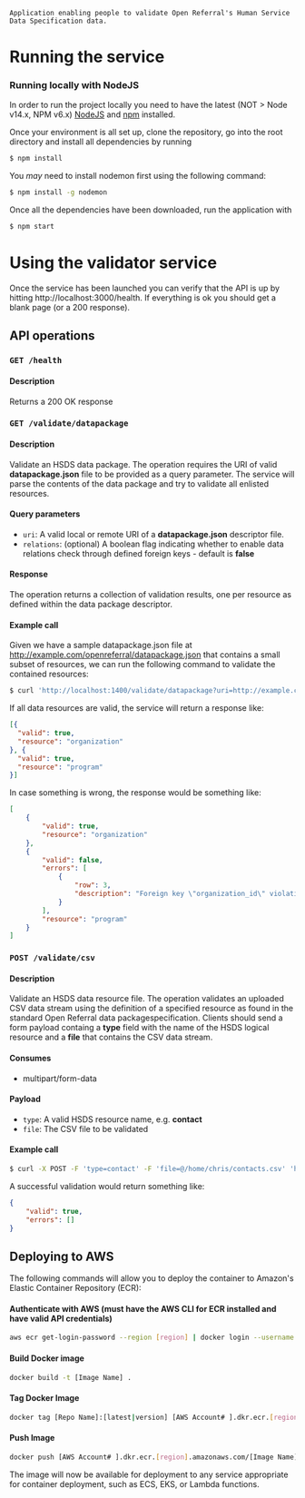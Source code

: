 `Application enabling people to validate Open Referral's Human Service Data Specification data.`

# Running the service

### Running locally with NodeJS

In order to run the project locally you need to have the latest (NOT > Node v14.x, NPM v6.x) [NodeJS](https://nodejs.org/en/download/) and [npm](https://www.npmjs.com/) installed.

Once your environment is all set up, clone the repository, go into the root directory and install all dependencies by running

```bash
$ npm install
```
You _may_ need to install nodemon first using the following command:

``` bash
$ npm install -g nodemon
```

Once all the dependencies have been downloaded, run the application with

```bash
$ npm start
```

# Using the validator service

Once the service has been launched you can verify that the API is up by hitting http://localhost:3000/health.  If everything is ok you should get a blank page (or a 200 response).

## API operations

### `GET /health`

#### Description

Returns a 200 OK response

### `GET /validate/datapackage`

#### Description

Validate an HSDS data package.  The operation requires the URI of valid **datapackage.json** file to be provided as a query parameter.  The service will parse the contents of the data package and try to validate all enlisted resources.

#### Query parameters

- `uri`: A valid local or remote URI of a **datapackage.json** descriptor file.
- `relations`: (optional) A boolean flag indicating whether to enable data relations check through defined foreign keys - default is **false**

#### Response

The operation returns a collection of validation results, one per resource as defined within the data package descriptor.

#### Example call

Given we have a sample datapackage.json file at http://example.com/openreferral/datapackage.json that contains a small subset of resources, we can run the following command to validate the contained resources:

```bash
$ curl 'http://localhost:1400/validate/datapackage?uri=http://example.com/openreferral/datapackage.json'
```

If all data resources are valid, the service will return a response like:

```json
[{
  "valid": true,
  "resource": "organization"
}, {
  "valid": true,
  "resource": "program"
}]
```

In case something is wrong, the response would be something like:

```json
[
    {
        "valid": true,
        "resource": "organization"
    },
    {
        "valid": false,
        "errors": [
            {
                "row": 3,
                "description": "Foreign key \"organization_id\" violation in row 3"
            }
        ],
        "resource": "program"
    }
]
```

### `POST /validate/csv`

#### Description

Validate an HSDS data resource file.  The operation validates an uploaded CSV data stream using the definition of a specified resource as found in the standard Open Referral data packagespecification. Clients should send a form payload containg a **type** field with the name of the HSDS logical resource and a **file** that contains the CSV data stream.

#### Consumes

- multipart/form-data

#### Payload

- `type`: A valid HSDS resource name, e.g. **contact**
- `file`: The CSV file to be validated

#### Example call

```bash
$ curl -X POST -F 'type=contact' -F 'file=@/home/chris/contacts.csv' 'http://localhost:1400/validate/csv'
```

A successful validation would return something like:

```json
{
    "valid": true,
    "errors": []
}
```

## Deploying to AWS

The following commands will allow you to deploy the container to Amazon's Elastic Container Repository (ECR):

#### Authenticate with AWS (must have the AWS CLI for ECR installed and have valid API credentials)
```bash 
aws ecr get-login-password --region [region] | docker login --username AWS --password-stdin [AWS Account# ].dkr.ecr.[region].amazonaws.com
```
#### Build Docker image
 ```bash
 docker build -t [Image Name] .
 ```

#### Tag Docker Image
```bash
docker tag [Repo Name]:[latest|version] [AWS Account# ].dkr.ecr.[region].amazonaws.com/[Image Name]:[latest|version]
```

#### Push Image
```bash
docker push [AWS Account# ].dkr.ecr.[region].amazonaws.com/[Image Name]:[latest|version]
```

The image will now be available for deployment to any service appropriate for container deployment, such as ECS, EKS, or Lambda functions.